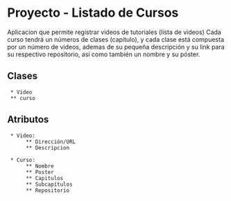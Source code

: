 <!-- POO: Es la abtracción del problema a solucionar y llevarlo a código
     en forma de objetos-->


# Proyecto - Listado de Cursos

Aplicacion que permite registrar videos de tutoriales (lista de videos)
Cada curso tendrá un números de clases (capítulo), y cada clase está compuesta por un número de videos, ademas de su pequeña descripción y su link para su respectivo repositorio, así como también un nombre y su póster.


## Clases
     * Video
     ** curso


## Atributos 

     * Video:
          ** Dirección/URL
          ** Descripcion

     * Curso:
          ** Nombre
          ** Poster
          ** Capitulos
          ** Subcapítulos
          ** Repositorio
